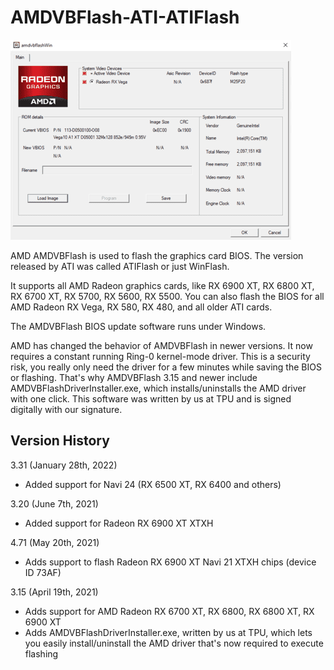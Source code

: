 # AMDVBFlash-ATI-ATIFlash
![Scr](https://github.com/MrFreemanConscience/AMDVBFlash-ATI-ATIFlash/blob/main/6_small-v1649492263.png?raw=true)

AMD AMDVBFlash is used to flash the graphics card BIOS. The version released by ATI was called ATIFlash or just WinFlash.

It supports all AMD Radeon graphics cards, like RX 6900 XT, RX 6800 XT, RX 6700 XT, RX 5700, RX 5600, RX 5500. You can also flash the BIOS for all AMD Radeon RX Vega, RX 580, RX 480, and all older ATI cards.

The AMDVBFlash BIOS update software runs under Windows.

AMD has changed the behavior of AMDVBFlash in newer versions. It now requires a constant running Ring-0 kernel-mode driver. This is a security risk, you really only need the driver for a few minutes while saving the BIOS or flashing. That's why AMDVBFlash 3.15 and newer include AMDVBFlashDriverInstaller.exe, which installs/uninstalls the AMD driver with one click. This software was written by us at TPU and is signed digitally with our signature.

Version History
---------------
3.31 (January 28th, 2022)
+ Added support for Navi 24 (RX 6500 XT, RX 6400 and others)

3.20 (June 7th, 2021)
+ Added support for Radeon RX 6900 XT XTXH

4.71 (May 20th, 2021)
+ Adds support to flash Radeon RX 6900 XT Navi 21 XTXH chips (device ID 73AF)

3.15 (April 19th, 2021)
+ Adds support for AMD Radeon RX 6700 XT, RX 6800, RX 6800 XT, RX 6900 XT
+ Adds AMDVBFlashDriverInstaller.exe, written by us at TPU, which lets you easily install/uninstall the AMD driver that's now required to execute flashing
